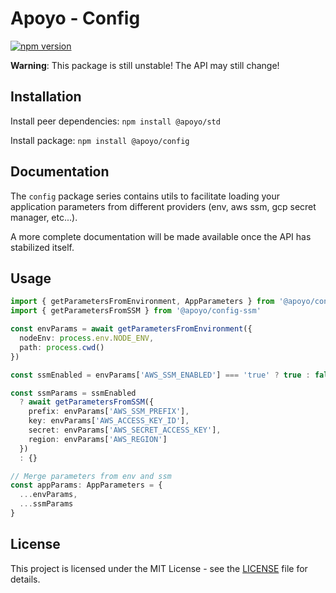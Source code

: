 # Apoyo - Config

[![npm version](https://badgen.net/npm/v/@apoyo/config)](https://www.npmjs.com/package/@apoyo/config)

**Warning**: This package is still unstable! The API may still change!

## Installation

Install peer dependencies:
`npm install @apoyo/std`

Install package:
`npm install @apoyo/config`

## Documentation

The `config` package series contains utils to facilitate loading your application parameters from different providers (env, aws ssm, gcp secret manager, etc...).

A more complete documentation will be made available once the API has stabilized itself.

## Usage

```ts
import { getParametersFromEnvironment, AppParameters } from '@apoyo/config'
import { getParametersFromSSM } from '@apoyo/config-ssm'

const envParams = await getParametersFromEnvironment({
  nodeEnv: process.env.NODE_ENV,
  path: process.cwd()
})

const ssmEnabled = envParams['AWS_SSM_ENABLED'] === 'true' ? true : false

const ssmParams = ssmEnabled
  ? await getParametersFromSSM({
    prefix: envParams['AWS_SSM_PREFIX'],
    key: envParams['AWS_ACCESS_KEY_ID'],
    secret: envParams['AWS_SECRET_ACCESS_KEY'],
    region: envParams['AWS_REGION']
  })
  : {}

// Merge parameters from env and ssm
const appParams: AppParameters = {
  ...envParams,
  ...ssmParams
}
```

## License

This project is licensed under the MIT License - see the [LICENSE](LICENSE) file for details.
